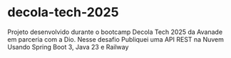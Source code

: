 # decola-tech-2025
Projeto desenvolvido durante o bootcamp Decola Tech 2025 da Avanade em parceria com a Dio. Nesse desafio Publiquei uma API REST na Nuvem Usando Spring Boot 3, Java 23 e Railway
